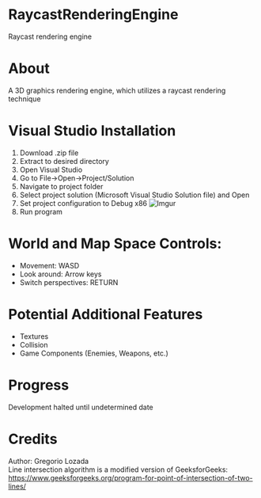 # RaycastRenderingEngine
Raycast rendering engine
# About
A 3D graphics rendering engine, which utilizes a raycast rendering technique
# Visual Studio Installation
1. Download .zip file
2. Extract to desired directory
3. Open Visual Studio
4. Go to File->Open->Project/Solution
5. Navigate to project folder
6. Select project solution (Microsoft Visual Studio Solution file) and Open
7. Set project configuration to Debug x86
![Imgur](https://i.imgur.com/kPL7tkc.png)
8. Run program
# World and Map Space Controls:
- Movement: WASD
- Look around: Arrow keys
- Switch perspectives: RETURN
# Potential Additional Features
- Textures
- Collision
- Game Components (Enemies, Weapons, etc.)
# Progress
Development halted until undetermined date
# Credits
Author: Gregorio Lozada</br>
Line intersection algorithm is a modified version of GeeksforGeeks:</br>
https://www.geeksforgeeks.org/program-for-point-of-intersection-of-two-lines/
